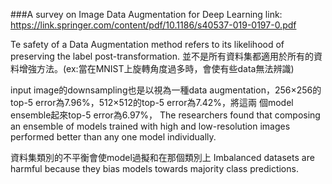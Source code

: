 ###A survey on Image Data Augmentation for Deep Learning
link: https://link.springer.com/content/pdf/10.1186/s40537-019-0197-0.pdf


Te safety of a Data Augmentation method refers to its likelihood
of preserving the label post-transformation. 
並不是所有資料集都適用於所有的資料增強方法。(ex:當在MNIST上旋轉角度過多時，會使有些data無法辨識)

input image的downsampling也是以視為一種data augmentation，256×256的top-5 error為7.96%，512×512的top-5 error為7.42%，將這兩
個model ensemble起來top-5 error為6.97%，
The researchers found that composing an ensemble of models trained with high and low-resolution images performed
better than any one model individually.

資料集類別的不平衡會使model過擬和在那個類別上
Imbalanced datasets are harmful because they bias models towards majority class predictions. 
